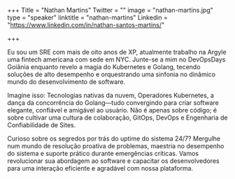 +++
Title = "Nathan Martins"
Twitter = ""
image = "nathan-martins.jpg"
type = "speaker"
linktitle = "nathan-martins"
Linkedin = "https://www.linkedin.com/in/nathan-santos-martins/"

+++

Eu sou um SRE com mais de oito anos de XP, atualmente trabalho na Argyle uma fintech americana com sede em NYC. Junte-se a mim no DevOpsDays Goiânia enquanto revelo a magia do Kubernetes e Golang, tecendo soluções de alto desempenho e orquestrando uma sinfonia no dinâmico mundo do desenvolvimento de software.

Imagine isso: Tecnologias nativas da nuvem, Operadores Kubernetes, a dança da concorrência do Golang—tudo convergindo para criar software elegante, confiável e amigável ao usuário. Não é apenas sobre código; é sobre cultivar uma cultura de colaboração, GitOps, DevOps e Engenharia de Confiabilidade de Sites.

Curioso sobre os segredos por trás do uptime do sistema 24/7? Mergulhe num mundo de resolução proativa de problemas, maestria no desempenho do sistema e suporte prático durante emergências críticas. Vamos revolucionar sua abordagem ao software e capacitar os desenvolvedores para uma interação eficiente e agradável com nossa plataforma.
